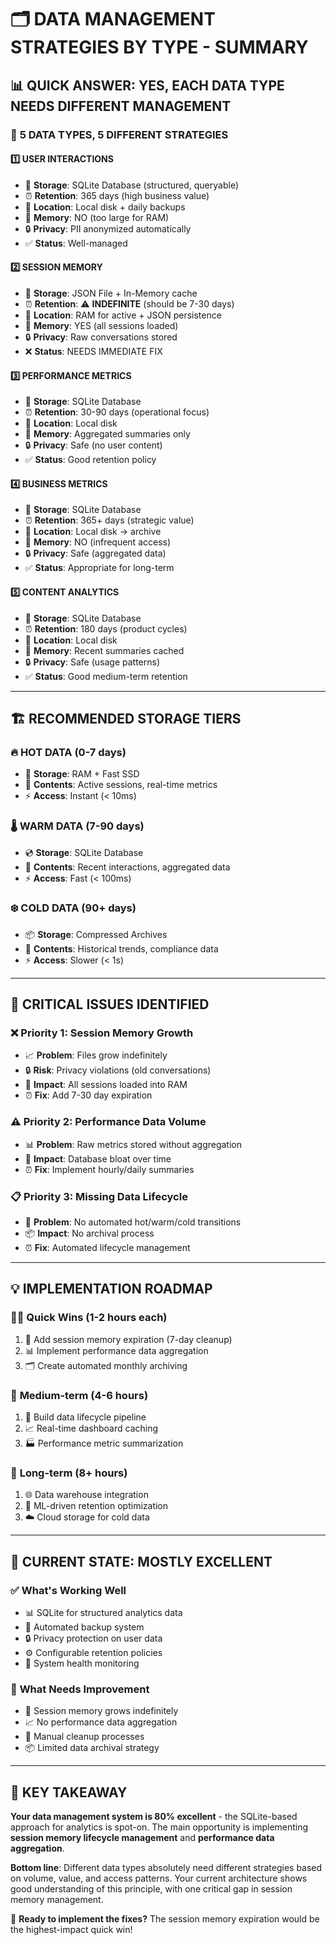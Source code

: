 # 🗂️ DATA MANAGEMENT STRATEGIES BY TYPE - SUMMARY

## 📊 **QUICK ANSWER: YES, EACH DATA TYPE NEEDS DIFFERENT MANAGEMENT**

### 🎯 **5 DATA TYPES, 5 DIFFERENT STRATEGIES**

#### 1️⃣ **USER INTERACTIONS** 
- 💾 **Storage**: SQLite Database (structured, queryable)
- ⏰ **Retention**: 365 days (high business value)
- 📍 **Location**: Local disk + daily backups
- 🧠 **Memory**: NO (too large for RAM)
- 🔒 **Privacy**: PII anonymized automatically
- ✅ **Status**: Well-managed

#### 2️⃣ **SESSION MEMORY** 
- 💾 **Storage**: JSON File + In-Memory cache
- ⏰ **Retention**: ⚠️ **INDEFINITE** (should be 7-30 days)
- 📍 **Location**: RAM for active + JSON persistence
- 🧠 **Memory**: YES (all sessions loaded)
- 🔒 **Privacy**: Raw conversations stored
- ❌ **Status**: NEEDS IMMEDIATE FIX

#### 3️⃣ **PERFORMANCE METRICS**
- 💾 **Storage**: SQLite Database
- ⏰ **Retention**: 30-90 days (operational focus)
- 📍 **Location**: Local disk
- 🧠 **Memory**: Aggregated summaries only
- 🔒 **Privacy**: Safe (no user content)
- ✅ **Status**: Good retention policy

#### 4️⃣ **BUSINESS METRICS**
- 💾 **Storage**: SQLite Database
- ⏰ **Retention**: 365+ days (strategic value)
- 📍 **Location**: Local disk → archive
- 🧠 **Memory**: NO (infrequent access)
- 🔒 **Privacy**: Safe (aggregated data)
- ✅ **Status**: Appropriate for long-term

#### 5️⃣ **CONTENT ANALYTICS**
- 💾 **Storage**: SQLite Database  
- ⏰ **Retention**: 180 days (product cycles)
- 📍 **Location**: Local disk
- 🧠 **Memory**: Recent summaries cached
- 🔒 **Privacy**: Safe (usage patterns)
- ✅ **Status**: Good medium-term retention

---

## 🏗️ **RECOMMENDED STORAGE TIERS**

### 🔥 **HOT DATA (0-7 days)**
- 📱 **Storage**: RAM + Fast SSD
- 🎯 **Contents**: Active sessions, real-time metrics
- ⚡ **Access**: Instant (< 10ms)

### 🌡️ **WARM DATA (7-90 days)** 
- 💿 **Storage**: SQLite Database
- 🎯 **Contents**: Recent interactions, aggregated data
- ⚡ **Access**: Fast (< 100ms)

### ❄️ **COLD DATA (90+ days)**
- 📦 **Storage**: Compressed Archives
- 🎯 **Contents**: Historical trends, compliance data
- ⚡ **Access**: Slower (< 1s)

---

## 🚨 **CRITICAL ISSUES IDENTIFIED**

### ❌ **Priority 1: Session Memory Growth**
- 📈 **Problem**: Files grow indefinitely
- 🔒 **Risk**: Privacy violations (old conversations)
- 🧠 **Impact**: All sessions loaded into RAM
- ⏰ **Fix**: Add 7-30 day expiration

### ⚠️ **Priority 2: Performance Data Volume**
- 📊 **Problem**: Raw metrics stored without aggregation
- 💾 **Impact**: Database bloat over time
- ⏰ **Fix**: Implement hourly/daily summaries

### 📋 **Priority 3: Missing Data Lifecycle**
- 🔄 **Problem**: No automated hot/warm/cold transitions
- 📦 **Impact**: No archival process
- ⏰ **Fix**: Automated lifecycle management

---

## 💡 **IMPLEMENTATION ROADMAP**

### 🏃‍♂️ **Quick Wins (1-2 hours each)**
1. 🧹 Add session memory expiration (7-day cleanup)
2. 📊 Implement performance data aggregation
3. 🗂️ Create automated monthly archiving

### 🚀 **Medium-term (4-6 hours)**
1. 🔄 Build data lifecycle pipeline
2. 📈 Real-time dashboard caching
3. 🏭 Performance metric summarization

### 🎯 **Long-term (8+ hours)**
1. 🌐 Data warehouse integration
2. 🤖 ML-driven retention optimization
3. ☁️ Cloud storage for cold data

---

## 🎉 **CURRENT STATE: MOSTLY EXCELLENT**

### ✅ **What's Working Well**
- 📊 SQLite for structured analytics data
- 🔄 Automated backup system  
- 🔒 Privacy protection on user data
- ⚙️ Configurable retention policies
- 🏥 System health monitoring

### 🔧 **What Needs Improvement**
- 📝 Session memory grows indefinitely
- 📈 No performance data aggregation
- 🔄 Manual cleanup processes
- 📦 Limited data archival strategy

---

## 🎯 **KEY TAKEAWAY**

**Your data management system is 80% excellent** - the SQLite-based approach for analytics is spot-on. The main opportunity is implementing **session memory lifecycle management** and **performance data aggregation**. 

**Bottom line**: Different data types absolutely need different strategies based on volume, value, and access patterns. Your current architecture shows good understanding of this principle, with one critical gap in session memory management.

🚀 **Ready to implement the fixes?** The session memory expiration would be the highest-impact quick win!
